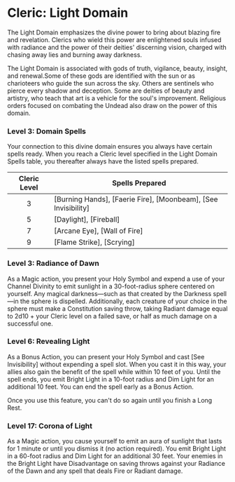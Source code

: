 # Cleric: Light Domain

The Light Domain emphasizes the divine power to bring about blazing fire and revelation. Clerics who wield this power are enlightened souls infused with radiance and the power of their deities' discerning vision, charged with chasing away lies and burning away darkness.

The Light Domain is associated with gods of truth, vigilance, beauty, insight, and renewal.Some of these gods are identified with the sun or as charioteers who guide the sun across the sky. Others are sentinels who pierce every shadow and deception. Some are deities of beauty and artistry, who teach that art is a vehicle for the soul's improvement. Religious orders focused on combating the Undead also draw on the power of this domain.

### Level 3: Domain Spells

Your connection to this divine domain ensures you always have certain spells ready. When you reach a Cleric level specified in the Light Domain Spells table, you thereafter always have the listed spells prepared. 

| Cleric Level | Spells Prepared |
|:-:|---|
| 3 | [Burning Hands], [Faerie Fire], [Moonbeam], [See Invisibility] |
| 5 | [Daylight], [Fireball] |
| 7 | [Arcane Eye], [Wall of Fire] |
| 9 | [Flame Strike], [Scrying] |

### Level 3: Radiance of Dawn

As a Magic action, you present your Holy Symbol and expend a use of your Channel Divinity to emit sunlight in a 30-foot-radius sphere centered on yourself. Any magical darkness—such as that created by the Darkness spell—in the sphere is dispelled. Additionally, each creature of your choice in the sphere must make a Constitution saving throw, taking Radiant damage equal to 2d10 + your Cleric level on a failed save, or half as much damage on a successful one.

### Level 6: Revealing Light

As a Bonus Action, you can present your Holy Symbol and cast [See Invisibility] without expending a spell slot. When you cast it in this way, your allies also gain the benefit of the spell while within 10 feet of you. Until the spell ends, you emit Bright Light in a 10-foot radius and Dim Light for an additional 10 feet. You can end the spell early as a Bonus Action.

Once you use this feature, you can't do so again until you finish a Long Rest.

### Level 17: Corona of Light

As a Magic action, you cause yourself to emit an aura of sunlight that lasts for 1 minute or until you dismiss it (no action required). You emit Bright Light in a 60-foot radius and Dim Light for an additional 30 feet. Your enemies in the Bright Light have Disadvantage on saving throws against your Radiance of the Dawn and any spell that deals Fire or Radiant damage.